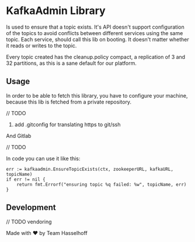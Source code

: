 # KafkaAdmin Library

Is used to ensure that a topic exists. It's API doesn't support configuration of
the topics to avoid conflicts between different services using the same topic.
Each service, should call this lib on booting. It doesn't matter whether it
reads or writes to the topic.

Every topic created has the cleanup.policy compact, a replication of 3 and 32
partitions, as this is a sane default for our platform.

## Usage

In order to be able to fetch this library, you have to configure your machine,
because this lib is fetched from a private repository.

// TODO
1. add .gitconfig for translating https to git/ssh

And Gitlab

// TODO

In code you can use it like this:

```
err := kafkaadmin.EnsureTopicExists(ctx, zookeeperURL, kafkaURL, topicName)
if err != nil {
	return fmt.Errorf("ensuring topic %q failed: %w", topicName, err)
}
```

## Development

// TODO vendoring

Made with ♥ by Team Hasselhoff
